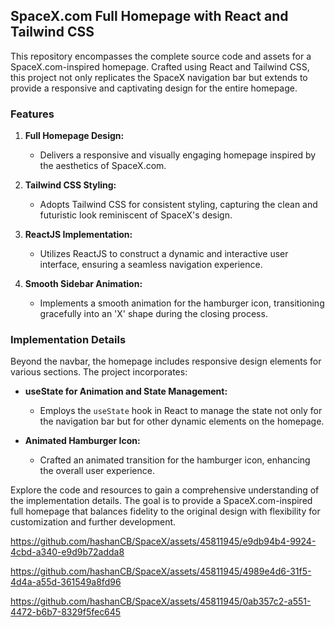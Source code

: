 ## SpaceX.com  Full Homepage with React and Tailwind CSS

This repository encompasses the complete source code and assets for a SpaceX.com-inspired homepage. Crafted using React and Tailwind CSS, this project not only replicates the SpaceX navigation bar but extends to provide a responsive and captivating design for the entire homepage.

### Features

1. **Full Homepage Design:**
   - Delivers a responsive and visually engaging homepage inspired by the aesthetics of SpaceX.com.

2. **Tailwind CSS Styling:**
   - Adopts Tailwind CSS for consistent styling, capturing the clean and futuristic look reminiscent of SpaceX's design.

3. **ReactJS Implementation:**
   - Utilizes ReactJS to construct a dynamic and interactive user interface, ensuring a seamless navigation experience.

4. **Smooth Sidebar Animation:**
   - Implements a smooth animation for the hamburger icon, transitioning gracefully into an 'X' shape during the closing process.

### Implementation Details

Beyond the navbar, the homepage includes responsive design elements for various sections. The project incorporates:

- **useState for Animation and State Management:**
  - Employs the `useState` hook in React to manage the state not only for the navigation bar but for other dynamic elements on the homepage.

- **Animated Hamburger Icon:**
  - Crafted an animated transition for the hamburger icon, enhancing the overall user experience.

Explore the code and resources to gain a comprehensive understanding of the implementation details. The goal is to provide a SpaceX.com-inspired full homepage that balances fidelity to the original design with flexibility for customization and further development.




https://github.com/hashanCB/SpaceX/assets/45811945/e9db94b4-9924-4cbd-a340-e9d9b72adda8

https://github.com/hashanCB/SpaceX/assets/45811945/4989e4d6-31f5-4d4a-a55d-361549a8fd96



https://github.com/hashanCB/SpaceX/assets/45811945/0ab357c2-a551-4472-b6b7-8329f5fec645





